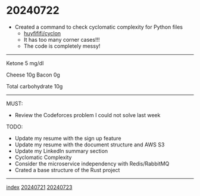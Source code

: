 <head><meta name="viewport" content="width=device-width, initial-scale=1.0, user-scalable=yes" /><meta charset="UTF-8"></head>

# 20240722

- Created a command to check cyclomatic complexity for Python files
	- [huyfififi/cyclon](https://github.com/huyfififi/cyclon)
	- It has too many corner cases!!!
	- The code is completely messy!

---

Ketone 5 mg/dl

Cheese 10g
Bacon 0g

Total carbohydrate 10g

---

MUST:

- Review the Codeforces problem I could not solve last week

TODO:

- Update my resume with the sign up feature
- Update my resume with the document structure and AWS S3
- Update my LinkedIn summary section
- Cyclomatic Complexity
- Consider the microservice independency with Redis/RabbitMQ
- Crated a base structure of the Rust project

---

[index](../../index.html)
[20240721](20240721.html)
[20240723](20240723.html)
